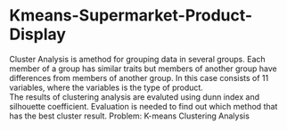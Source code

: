 # Kmeans-Supermarket-Product-Display
Cluster Analysis is amethod for grouping data in several groups. Each member of a group has similar traits but members of another group have differences from members of another group. In this case consists of 11 variables, where the variables is the type of product.  
The results of clustering analysis are evaluted using dunn index and silhouette coefficient. Evaluation is needed to find out which method that has the best cluster result.
Problem: K-means Clustering Analysis


